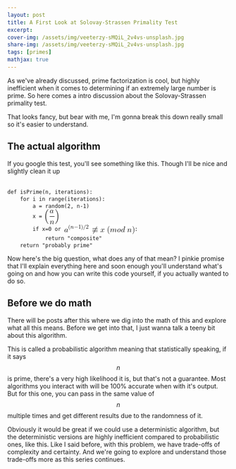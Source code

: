 ```yaml
---
layout: post
title: A First Look at Solovay-Strassen Primality Test
excerpt:
cover-img: /assets/img/veeterzy-sMQiL_2v4vs-unsplash.jpg
share-img: /assets/img/veeterzy-sMQiL_2v4vs-unsplash.jpg
tags: [primes]
mathjax: true
---
```


As we've already discussed, prime factorization is cool, but highly inefficient when it comes to determining if an extremely large number is prime. So here comes a intro discussion about the Solovay-Strassen primality test.

That looks fancy, but bear with me, I'm gonna break this down really small so it's easier to understand.

## The actual algorithm

If you google this test, you'll see something like this. Though I'll be nice and slightly clean it up

<pre><code>
def isPrime(n, iterations):
    for i in range(iterations):
        a = random(2, n-1)
        x = <img src="/assets/img/solovay-strassen-first-look/jacobi.png" alt="Jacobi Symbol of a/n" style="display: inline-block; vertical-align: middle;">
        if x=0 or <img src="/assets/img/solovay-strassen-first-look/check.png" alt="a raised to n minus 1 over 2 is not congruent to x modulo n" style="display: inline-block; vertical-align: middle;">:
            return "composite"
    return "probably prime"
</code></pre>

Now here's the big question, what does any of that mean? I pinkie promise that I'll explain everything here and soon enough you'll understand what's going on and how you can write this code yourself, if you actually wanted to do so.

## Before we do math

There will be posts after this where we dig into the math of this and explore what all this means. Before we get into that, I just wanna talk a teeny bit about this algorithm.

This is called a probabilistic algorithm meaning that statistically speaking, if it says $$n$$ is prime, there's a very high likelihood it is, but that's not a guarantee. Most algorithms you interact with will be 100% accurate when with it's output. But for this one, you can pass in the same value of $$n$$ multiple times and get different results due to the randomness of it.

Obviously it would be great if we could use a deterministic algorithm, but the deterministic versions are highly inefficient compared to probabilistic ones, like this. Like I said before, with this problem, we have trade-offs of complexity and certainty. And we're going to explore and understand those trade-offs more as this series continues. 
